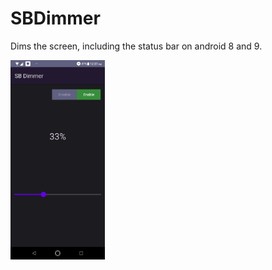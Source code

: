 # SBDimmer

Dims the screen, including the status bar on android 8 and 9.


<img src="/example1.png" width="30%" />
